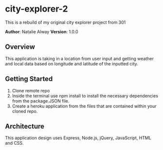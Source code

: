 # city-explorer-2
This is a rebuild of my original city explorer project from 301

**Author**: Natalie Alway
**Version**: 1.0.0

## Overview

This application is taking in a location from user input and getting weather and local data based on longitude and latitude of the inputted city.

## Getting Started

1. Clone remote repo
2. Inside the terminal use npm install to install the necessary dependencies from the package.JSON file.
3. Create a heroku application from the files that are contained within your cloned repo.

## Architecture

This application design uses Express, Node.js, jQuery, JavaScript, HTML and CSS.


